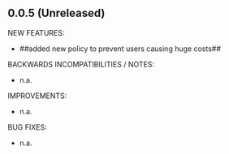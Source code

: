 ## 0.0.5 (Unreleased)

NEW FEATURES:

* ##added new policy to prevent users causing huge costs##

BACKWARDS INCOMPATIBILITIES / NOTES:

* n.a.


IMPROVEMENTS:

* n.a.

BUG FIXES:

* n.a.
